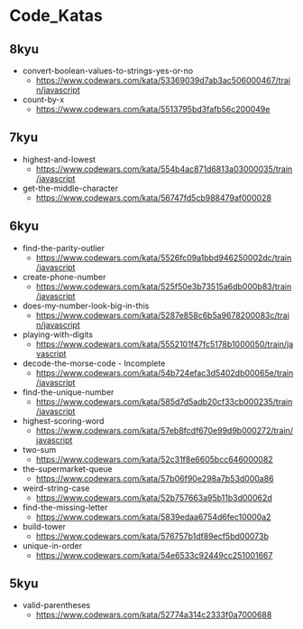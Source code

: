 # Code_Katas

## 8kyu
- convert-boolean-values-to-strings-yes-or-no
  - https://www.codewars.com/kata/53369039d7ab3ac506000467/train/javascript
- count-by-x
    - https://www.codewars.com/kata/5513795bd3fafb56c200049e

## 7kyu
- highest-and-lowest
  - https://www.codewars.com/kata/554b4ac871d6813a03000035/train/javascript
- get-the-middle-character
  - https://www.codewars.com/kata/56747fd5cb988479af000028

## 6kyu
- find-the-parity-outlier
  - https://www.codewars.com/kata/5526fc09a1bbd946250002dc/train/javascript
- create-phone-number
  - https://www.codewars.com/kata/525f50e3b73515a6db000b83/train/javascript
- does-my-number-look-big-in-this
  - https://www.codewars.com/kata/5287e858c6b5a9678200083c/train/javascript
- playing-with-digits 
  - https://www.codewars.com/kata/5552101f47fc5178b1000050/train/javascript
- decode-the-morse-code - Incomplete
  - https://www.codewars.com/kata/54b724efac3d5402db00065e/train/javascript
- find-the-unique-number
  - https://www.codewars.com/kata/585d7d5adb20cf33cb000235/train/javascript
- highest-scoring-word
  - https://www.codewars.com/kata/57eb8fcdf670e99d9b000272/train/javascript
- two-sum
  - https://www.codewars.com/kata/52c31f8e6605bcc646000082
- the-supermarket-queue
  - https://www.codewars.com/kata/57b06f90e298a7b53d000a86
- weird-string-case
  - https://www.codewars.com/kata/52b757663a95b11b3d00062d
- find-the-missing-letter
  - https://www.codewars.com/kata/5839edaa6754d6fec10000a2
- build-tower
  - https://www.codewars.com/kata/576757b1df89ecf5bd00073b
- unique-in-order
  - https://www.codewars.com/kata/54e6533c92449cc251001667

## 5kyu
- valid-parentheses
  - https://www.codewars.com/kata/52774a314c2333f0a7000688